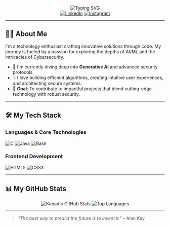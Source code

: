 <div align="center">
  <img src="https://readme-typing-svg.herokuapp.com?font=Fira+Code&size=30&duration=1500&pause=600&color=30A0F0&width=550&center=true&lines=Hi%2C+I'm+Kanad+Bajpai;AI%2FML+Enthusiast;Innovator+%26+Problem+Solver" alt="Typing SVG" />
</div>

<div align="center">
  <a href="https://www.linkedin.com/in/kanadbajpai/"><img src="https://img.shields.io/badge/LinkedIn-0077B5?style=for-the-badge&logo=linkedin&logoColor=white" alt="LinkedIn"/></a>
  <a href="https://www.instagram.com/kanad1902_b/?next=%2F"><img src="https://img.shields.io/badge/Instagram-E4405F?style=for-the-badge&logo=instagram&logoColor=white" alt="Instagram"/></a>
</div>

---

## 👨‍💻 About Me

I'm a technology enthusiast crafting innovative solutions through code. My journey is fueled by a passion for exploring the depths of AI/ML and the intricacies of Cybersecurity.

- 🧠 I'm currently diving deep into **Generative AI** and advanced security protocols.
- 💡 I love building efficient algorithms, creating intuitive user experiences, and architecting secure systems.
- 🎯 **Goal**: To contribute to impactful projects that blend cutting-edge technology with robust security.

---

## 🛠️ My Tech Stack

### Languages & Core Technologies
<p align="left">
  <img src="https://img.shields.io/badge/-C-00599C?style=for-the-badge&logo=c&logoColor=white" alt="C"/>
  <img src="https://img.shields.io/badge/-Java-007396?style=for-the-badge&logo=java&logoColor=white" alt="Java"/>
  <img src="https://img.shields.io/badge/-Bash-4EAA25?style=for-the-badge&logo=gnu-bash&logoColor=white" alt="Bash"/>
</p>

### Frontend Development
<p align="left">
  <img src="https://img.shields.io/badge/-HTML5-E34F26?style=for-the-badge&logo=html5&logoColor=white" alt="HTML5"/>
  <img src="https://img.shields.io/badge/-CSS3-1572B6?style=for-the-badge&logo=css3&logoColor=white" alt="CSS3"/>
</p>

---

## 📊 My GitHub Stats

<p align="center">
  <img src="https://github-readme-stats.vercel.app/api?username=Kanadb30&show_icons=true&theme=tokyonight" alt="Kanad's GitHub Stats" />
  <img src="https://github-readme-stats.vercel.app/api/top-langs/?username=Kanadb30&layout=compact&theme=tokyonight" alt="Top Languages" />
</p>

---

> *"The best way to predict the future is to invent it."* – Alan Kay
